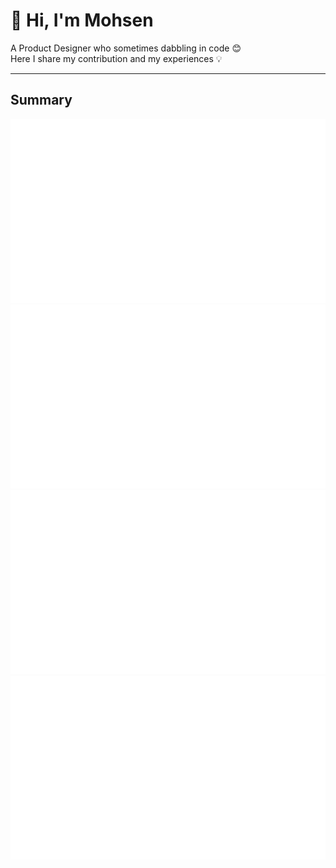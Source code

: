 # 👋 Hi, I'm Mohsen

A Product Designer who sometimes dabbling in code 😊  
Here I share my contribution and my experiences 💡

---

## Summary

<p align="justify">
<img src="https://raw.githubusercontent.com/mosnfar/github-stats/master/generated/overview.svg?token=GHSAT0AAAAAACKLDXTXP34SSV7Q3QFVSJE2ZTJLGRQ#gh-dark-mode-only"/>
<img src="https://raw.githubusercontent.com/mosnfar/github-stats/master/generated/overview.svg?token=GHSAT0AAAAAACKLDXTXP34SSV7Q3QFVSJE2ZTJLGRQ#gh-light-mode-only"/>
<img src="https://raw.githubusercontent.com/mosnfar/github-stats/master/generated/languages.svg?token=GHSAT0AAAAAACKLDXTW5ZXDNGKWJP3XUIKWZTJLHNQ#gh-dark-mode-only"/>
<img src="https://raw.githubusercontent.com/mosnfar/github-stats/master/generated/languages.svg?token=GHSAT0AAAAAACKLDXTW5ZXDNGKWJP3XUIKWZTJLHNQ#gh-light-mode-only"/>
</p> 
 
<!---
mosnfar/mosnfar is a ✨ special ✨ repository because its `README.md` (this file) appears on your GitHub profile.
You can click the Preview link to take a look at your changes.
--->
